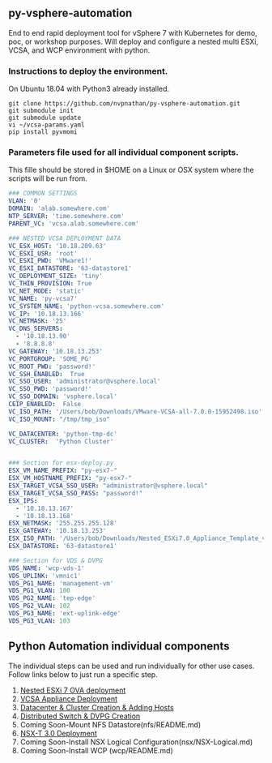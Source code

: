 ## py-vsphere-automation

End to end rapid deployment tool for vSphere 7 with Kubernetes for demo, poc, or workshop purposes. Will deploy and configure a nested multi ESXi, VCSA, and WCP environment with python. 

### Instructions to deploy the environment.
On Ubuntu 18.04 with Python3 already installed.
```
git clone https://github.com/nvpnathan/py-vsphere-automation.git
git submodule init
git submodule update
vi ~/vcsa-params.yaml
pip install pyvmomi
```

### Parameters file used for all individual component scripts.
This fille should be stored in $HOME on a Linux or OSX system where the scripts will be run from.
``` yaml
### COMMON SETTINGS
VLAN: '0'
DOMAIN: 'alab.somewhere.com'
NTP_SERVER: 'time.somewhere.com'
PARENT_VC: 'vcsa.alab.somewhere.com'

### NESTED VCSA DEPLOYMENT DATA
VC_ESX_HOST: '10.18.209.63'
VC_ESXI_USR: 'root'
VC_ESXI_PWD: 'VMware1!'
VC_ESXI_DATASTORE: '63-datastore1'
VC_DEPLOYMENT_SIZE: 'tiny'
VC_THIN_PROVISION: True
VC_NET_MODE: 'static'
VC_NAME: 'py-vcsa7'
VC_SYSTEM_NAME: 'python-vcsa.somewhere.com'
VC_IP: '10.18.13.166'
VC_NETMASK: '25'
VC_DNS_SERVERS:
  - '10.18.13.90'
  - '8.8.8.8'
VC_GATEWAY: '10.18.13.253'
VC_PORTGROUP: 'SOME_PG'
VC_ROOT_PWD: 'password!'
VC_SSH_ENABLED:  True
VC_SSO_USER: 'administrator@vsphere.local'
VC_SSO_PWD: 'password!'
VC_SSO_DOMAIN: 'vsphere.local'
CEIP_ENABLED:  False
VC_ISO_PATH: '/Users/bob/Downloads/VMware-VCSA-all-7.0.0-15952498.iso'
VC_ISO_MOUNT: "/tmp/tmp_iso"

VC_DATACENTER: 'python-tmp-dc'
VC_CLUSTER:  'Python Cluster'


### Section for esx-deploy.py
ESX_VM_NAME_PREFIX: "py-esx7-"
ESX_VM_HOSTNAME_PREFIX: "py-esx7-"
ESX_TARGET_VCSA_SSO_USER: "administrator@vsphere.local"
ESX_TARGET_VCSA_SSO_PASS: "password!"
ESX_IPS:
  - '10.18.13.167'
  - '10.18.13.168'
ESX_NETMASK: '255.255.255.128'
ESX_GATEWAY: '10.18.13.253'
ESX_ISO_PATH: '/Users/bob/Downloads/Nested_ESXi7.0_Appliance_Template_v1.ova'
ESX_DATASTORE: '63-datastore1'

### Section for VDS & DVPG
VDS_NAME: 'wcp-vds-1'
VDS_UPLINK: 'vmnic1'
VDS_PG1_NAME: 'management-vm'
VDS_PG1_VLAN: 100
VDS_PG2_NAME: 'tep-edge'
VDS_PG2_VLAN: 102
VDS_PG3_NAME: 'ext-uplink-edge'
VDS_PG3_VLAN: 103
``` 

## Python Automation individual components
The individual steps can be used and run individually for other use cases. Follow links below to just run a specific step.
1. [Nested ESXi 7 OVA deployment](esx/README.md)
2. [VCSA Appliance Deployment](vcsa/README.md)
3. [Datacenter & Cluster Creation & Adding Hosts](datacenter/README.md)
4. [Distributed Switch & DVPG Creation](vds/README.md)
5. Coming Soon-Mount NFS Datastore(nfs/README.md)
6. [NSX-T 3.0 Deployment](docs/06_NSX_README.md)
7. Coming Soon-Install NSX Logical Configuration(nsx/NSX-Logical.md)
8. Coming Soon-Install WCP (wcp/README.md)
